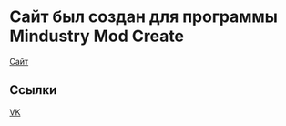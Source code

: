 
# Сайт был создан для программы Mindustry Mod Create
[Сайт](https://paulieg626.github.io/mindustry.mod.create/)
## Ссылки
[VK](https://vk.com/mindustry_mod_create)